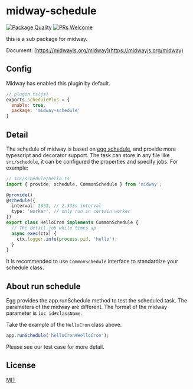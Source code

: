 # midway-schedule

[![Package Quality](http://npm.packagequality.com/shield/midway-schedule.svg)](http://packagequality.com/#?package=midway-schedule)
[![PRs Welcome](https://img.shields.io/badge/PRs-welcome-brightgreen.svg)](https://github.com/midwayjs/midway/pulls)

this is a sub package for midway.

Document: [https://midwayjs.org/midway](https://midwayjs.org/midway)

## Config

Midway has enabled this plugin by default.

```js
// plugin.ts(js)
exports.schedulePlus = {
  enable: true,
  package: 'midway-schedule'
}
```

## Detail

The schedule of midway is based on [egg schedule](https://eggjs.org/en/basics/schedule.html), and provide more typescript and decorator support. The task can store in any file like `src/schedule`, it can be configured the properties and specify jobs. For example:

```typescript
// src/schedule/hello.ts
import { provide, schedule, CommonSchedule } from 'midway';

@provide()
@schedule({
  interval: 2333, // 2.333s interval
  type: 'worker', // only run in certain worker
})
export class HelloCron implements CommonSchedule {
  // The detail job while times up
  async exec(ctx) {
    ctx.logger.info(process.pid, 'hello');
  }
}
```

It is recommended to use `CommonSchedule` interface to standardize your schedule class.

## About run schedule

Egg provides the app.runSchedule method to test the scheduled task. The parameters of the midway are different. The format of the midway parameter is `ioc id#className`.

Take the example of the `HelloCron` class above.

```js
app.runSchedule('helloCron#HelloCron');
```

Please see our test case for more detail.

## License

[MIT]((http://github.com/midwayjs/midway/blob/master/LICENSE))
